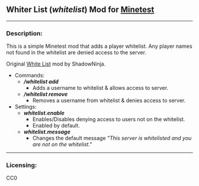 ## Whiter List (*whitelist*) Mod for [Minetest][]


---
### **Description:**

This is a simple Minetest mod that adds a player whitelist. Any player names not found in the whitelist are denied access to the server.

Original [White List][] mod by ShadowNinja.

- Commands:
  - ***/whitelist add <name>***
    - Adds a username to whitelist & allows access to server.
  - ***/whitelist remove <name>***
    - Removes a username from whitelist & denies access to server.
- Settings:
  - ***whitelist.enable***
    - Enables/Disables denying access to users not on the whitelist.
    - Enabled by default.
  - ***whitelist.message***
    - Changes the default message *"This server is whitelisted and you are not on the whitelist."*


---
### **Licensing:**

CC0


[Minetest]: http://www.minetest.net/
[White List]: https://forum.minetest.net/viewtopic.php?t=8434
